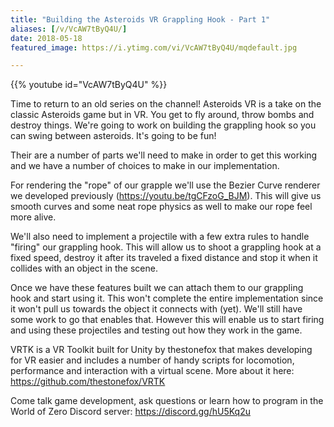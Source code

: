 ```yaml
---
title: "Building the Asteroids VR Grappling Hook - Part 1"
aliases: [/v/VcAW7tByQ4U/]
date: 2018-05-18
featured_image: https://i.ytimg.com/vi/VcAW7tByQ4U/mqdefault.jpg

---
```


{{% youtube id="VcAW7tByQ4U" %}}

Time to return to an old series on the channel! Asteroids VR is a take on the classic Asteroids game but in VR. You get to fly around, throw bombs and destroy things. We're going to work on building the grappling hook so you can swing between asteroids. It's going to be fun!

Their are a number of parts we'll need to make in order to get this working and we have a number of choices to make in our implementation.

For rendering the "rope" of our grapple we'll use the Bezier Curve renderer we developed previously (https://youtu.be/tgCFzoG_BJM). This will give us smooth curves and some neat rope physics as well to make our rope feel more alive.

We'll also need to implement a projectile with a few extra rules to handle "firing" our grappling hook. This will allow us to shoot a grappling hook at a fixed speed, destroy it after its traveled a fixed distance and stop it when it collides with an object in the scene.

Once we have these features built we can attach them to our grappling hook and start using it. This won't complete the entire implementation since it won't pull us towards the object it connects with (yet). We'll still have some work to go that enables that. However this will enable us to start firing and using these projectiles and testing out how they work in the game.


VRTK is a VR Toolkit built for Unity by thestonefox that makes developing for VR easier and includes a number of handy scripts for locomotion, performance and interaction with a virtual scene. More about it here: https://github.com/thestonefox/VRTK

Come talk game development, ask questions or learn how to program in the World of Zero Discord server: https://discord.gg/hU5Kq2u
